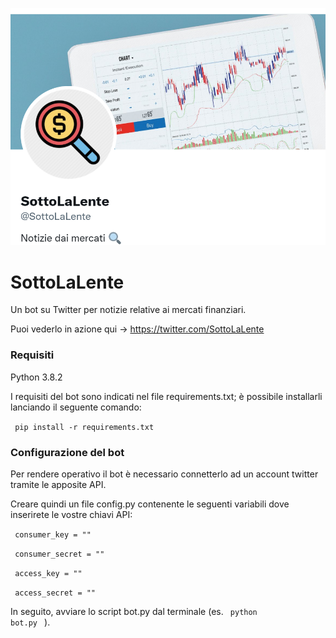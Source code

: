 ![alt text](https://github.com/bergodrake/SottoLaLente/blob/master/sll.PNG?raw=true)


# SottoLaLente
Un bot su Twitter per notizie relative ai mercati finanziari.

Puoi vederlo in azione qui -> https://twitter.com/SottoLaLente

### Requisiti

Python 3.8.2

I requisiti del bot sono indicati nel file requirements.txt; è possibile installarli lanciando il seguente comando:

<code> pip install -r requirements.txt </code>


### Configurazione del bot
Per rendere operativo il bot è necessario connetterlo ad un account twitter tramite le apposite API. 

Creare quindi un file config.py contenente le seguenti variabili dove inserirete le vostre chiavi API:

<code> consumer_key = "" </code>

 <code> consumer_secret = "" </code>

 <code> access_key = "" </code>

 <code>  access_secret = "" </code>


In seguito, avviare lo script bot.py dal terminale (es. <code> python bot.py </code> ).








